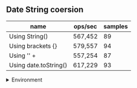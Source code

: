 ## Date String coersion

|name|ops/sec|samples|
|-|-|-|
|Using String()|567,452|89|
|Using brackets {}|579,557|94|
|Using '' + |557,254|87|
|Using date.toString()|617,229|93|


<details>
<summary>Environment</summary>

* __Machine:__ linux x64 | 2 vCPUs | 6.8GB Mem
* __Run:__ Wed Oct 25 2023 03:52:00 GMT+0000 (Coordinated Universal Time)
</details>

<!--
{"environment":{"platform":"linux","arch":"x64","cpus":2,"totalMemory":6.7597503662109375},"benchmarks":[{"name":"Using String()","opsSec":567452.1110172027,"samples":3},{"name":"Using brackets {}","opsSec":579557.3142243067,"samples":4},{"name":"Using '' + ","opsSec":557254.1272123803,"samples":5},{"name":"Using date.toString()","opsSec":617228.5434775515,"samples":7}]}-->

